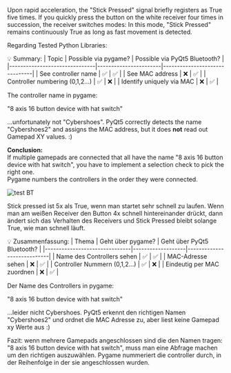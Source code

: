 Upon rapid acceleration, the "Stick Pressed" signal briefly registers as True five times.
If you quickly press the button on the white receiver four times in succession, the receiver switches modes:
In this mode, "Stick Pressed" remains continuously True as long as fast movement is detected.

Regarding Tested Python Libraries:

💡 Summary:
| Topic                         | Possible via pygame? | Possible via PyQt5 Bluetooth? |
|-------------------------------|-----------------------|-------------------------------|
| See controller name           | ✅                     | ✅                             |
| See MAC address               | ❌                     | ✅                             |
| Controller numbering (0,1,2…) | ✅                     | ❌                             |
| Identify uniquely via MAC     | ❌                     | ✅                             |

The controller name in pygame:

"8 axis 16 button device with hat switch"

...unfortunately not "Cybershoes". PyQt5 correctly detects the name "Cybershoes2" and assigns the MAC address, but it does **not** read out Gamepad XY values. :)

**Conclusion:**  
If multiple gamepads are connected that all have the name "8 axis 16 button device with hat switch", you have to implement a selection check to pick the right one.  
Pygame numbers the controllers in the order they were connected.

![test BT](https://github.com/user-attachments/assets/6d136b17-43b7-4d4f-ba8e-2cd844866b04)

Stick pressed ist 5x als True, wenn man startet sehr schnell zu laufen.
Wenn man am weißen Receiver den Button 4x schnell hintereinander drückt, dann ändert sich das Verhalten des Receivers und Stick Pressed bleibt solange True, wie man schnell läuft.

💡 Zusammenfassung:
| Thema                        | Geht über pygame? | Geht über PyQt5 Bluetooth? |
|-------------------------------|-------------------|----------------------------|
| Name des Controllers sehen    | ✅                 | ✅                        |
| MAC-Adresse sehen             | ❌                 | ✅                        |
| Controller Nummern (0,1,2…)    | ✅                 | ❌                        |
| Eindeutig per MAC zuordnen     | ❌                 | ✅                        |

Der Name des Controllers in pygame:

"8 axis 16 button device with hat switch"

...leider nicht Cybershoes. PyQt5 erkennt den richtigen Namen "Cybershoes2" und ordnet die MAC Adresse zu, aber liest keine Gamepad xy Werte aus :)

Fazit: wenn mehrere Gamepads angeschlossen sind die den Namen tragen: "8 axis 16 button device with hat switch", muss man eine Abfrage machen um den richtigen auszuwählen. Pygame nummeriert die controller durch, in der Reihenfolge in der sie angeschlossen wurden.
